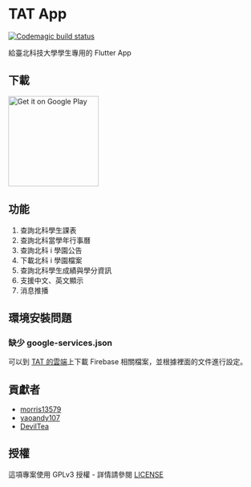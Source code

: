 # TAT App
[![Codemagic build status](https://api.codemagic.io/apps/5e6800d11339a90018240c67/5e71e2162c96469a4a77c67b/status_badge.svg)](https://codemagic.io/apps/5e6800d11339a90018240c67/5e71e2162c96469a4a77c67b/latest_build)

給臺北科技大學學生專用的 Flutter App

## 下載

<a href='https://play.google.com/store/apps/details?id=club.ntut.npc.tat'>
  <img width="180" alt='Get it on Google Play' src='https://play.google.com/intl/en_us/badges/images/generic/en_badge_web_generic.png'/>
</a>

## 功能
1. 查詢北科學生課表
2. 查詢北科當學年行事曆
3. 查詢北科 i 學園公告
4. 下載北科 i 學園檔案
5. 查詢北科學生成績與學分資訊
6. 支援中文、英文顯示
7. 消息推播

## 環境安裝問題
### 缺少 google-services.json
可以到 [TAT 的雲端](https://drive.google.com/drive/folders/1uGzZfcNeYGytfZp8z7QPqSftCaQH1jfK?usp=sharing)上下載 Firebase 相關檔案，並根據裡面的文件進行設定。

## 貢獻者
- [morris13579](https://github.com/morris13579)
- [yaoandy107](https://github.com/yaoandy107)
- [DevilTea](https://github.com/DevilTea)

## 授權
這項專案使用 GPLv3 授權 - 詳情請參閱 [LICENSE](https://github.com/NEO-TAT/NTUTCourseHelper-Flutter/blob/dev/LICENSE)
